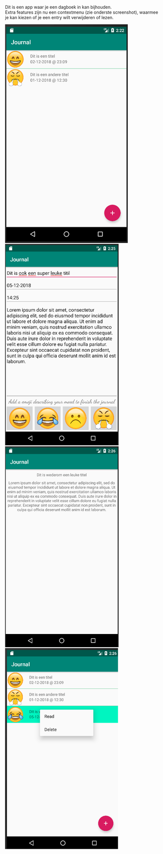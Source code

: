 Dit is een app waar je een dagboek in kan bijhouden.    
Extra features zijn nu een contextmenu (zie onderste screenshot), waarmee je kan kiezen of 
je een entry wilt verwijderen of lezen. 


![Homescreen](screen1.png)
![Inpuscreen](screen2.png)
![Lookscreen](screen3.png)
![Contextmenu](screen4.png)
